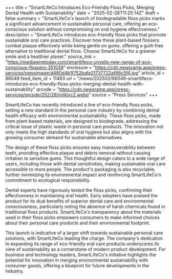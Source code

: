 +++
title = "SmartLifeCo Introduces Eco-Friendly Floss Picks, Merging Dental Health with Sustainability"
date = "2025-02-28T11:25:14Z"
draft = false
summary = "SmartLifeCo's launch of biodegradable floss picks marks a significant advancement in sustainable personal care, offering an eco-conscious solution without compromising on oral hygiene effectiveness."
description = "SmartLifeCo introduces eco-friendly floss picks that promote sustainable oral care practices. Discover how these plant-based flossers combat plaque effectively while being gentle on gums, offering a guilt-free alternative to traditional dental floss. Choose SmartLifeCo for a greener smile and a healthier planet."
source_link = "https://mediawiretoday.com/smartlifeco-unveils-new-range-of-eco-conscious-flossers-351039"
enclosure = "https://cdn.newsramp.app/press-services/newsimage/d480d4b1f752bafe21737722af66c5f4.jpg"
article_id = 86049
feed_item_id = 11483
url = "/news/202502/86049-smartlifeco-introduces-eco-friendly-floss-picks-merging-dental-health-with-sustainability"
qrcode = "https://cdn.newsramp.app/press-services/qrcode/252/28/milklvcZ.webp"
source = "Press Services"
+++

<p>SmartLifeCo has recently introduced a line of eco-friendly floss picks, setting a new standard in the personal care industry by combining dental health efficacy with environmental sustainability. These floss picks, made from plant-based materials, are designed to biodegrade, addressing the critical issue of plastic waste in personal care products. The innovation not only meets the high standards of oral hygiene but also aligns with the growing consumer demand for sustainable alternatives.</p><p>The design of these floss picks ensures easy maneuverability between teeth, providing effective plaque and debris removal without causing irritation to sensitive gums. This thoughtful design caters to a wide range of users, including those with dental sensitivities, making sustainable oral care accessible to more people. The product's packaging is also recyclable, further minimizing its environmental impact and reinforcing SmartLifeCo's commitment to ecological responsibility.</p><p>Dental experts have rigorously tested the floss picks, confirming their effectiveness in maintaining oral health. Early adopters have praised the product for its dual benefits of superior dental care and environmental consciousness, particularly noting the absence of harsh chemicals found in traditional floss products. SmartLifeCo's transparency about the materials used in their floss picks empowers consumers to make informed choices about their personal care products and their environmental footprint.</p><p>This launch is indicative of a larger shift towards sustainable personal care solutions, with SmartLifeCo leading the charge. The company's dedication to expanding its range of eco-friendly oral care products underscores its view of sustainability as a cornerstone of modern product development. For business and technology leaders, SmartLifeCo's initiative highlights the potential for innovation in merging environmental sustainability with consumer goods, offering a blueprint for future developments in the industry.</p>
